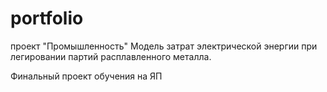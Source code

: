 # portfolio
проект "Промышленность" Модель затрат электрической энергии при легировании партий расплавленного металла.

Финальный проект обучения на ЯП

